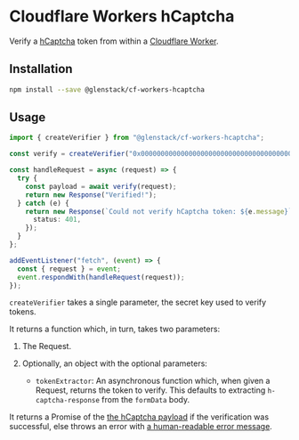 # Cloudflare Workers hCaptcha

Verify a [hCaptcha](https://www.hcaptcha.com/) token from within a [Cloudflare Worker](https://workers.cloudflare.com/).

## Installation

```sh
npm install --save @glenstack/cf-workers-hcaptcha
```

## Usage

```typescript
import { createVerifier } from "@glenstack/cf-workers-hcaptcha";

const verify = createVerifier("0x0000000000000000000000000000000000000000");

const handleRequest = async (request) => {
  try {
    const payload = await verify(request);
    return new Response("Verified!");
  } catch (e) {
    return new Response(`Could not verify hCaptcha token: ${e.message}`, {
      status: 401,
    });
  }
};

addEventListener("fetch", (event) => {
  const { request } = event;
  event.respondWith(handleRequest(request));
});
```

`createVerifier` takes a single parameter, the secret key used to verify tokens.

It returns a function which, in turn, takes two parameters:

1. The Request.
1. Optionally, an object with the optional parameters:

   - `tokenExtractor`: An asynchronous function which, when given a Request, returns the token to verify. This defaults to extracting `h-captcha-response` from the `formData` body.

It returns a Promise of the [the hCaptcha payload](https://docs.hcaptcha.com/#server) if the verification was successful, else throws an error with [a human-readable error message](https://docs.hcaptcha.com/#server).
